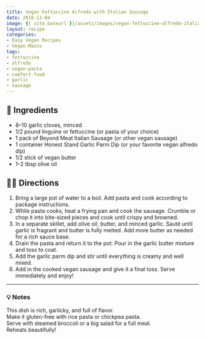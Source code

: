 ```yaml
---
title: Vegan Fettuccine Alfredo with Italian Sausage
date: 2018-11-04
image: {{ site.baseurl }}/assets/images/vegan-fettuccine-alfredo-italian-sausage.png
layout: recipe
categories:
- Easy Vegan Recipes
- Vegan Mains
tags:
- fettuccine
- alfredo
- vegan-pasta
- comfort-food
- garlic
- sausage
---
```


## 🧾 Ingredients

- 8–10 garlic cloves, minced  
- 1/2 pound linguine or fettuccine (or pasta of your choice)  
- 1 pack of Beyond Meat Italian Sausage (or other vegan sausage)  
- 1 container Honest Stand Garlic Parm Dip (or your favorite vegan alfredo dip)  
- 1/2 stick of vegan butter  
- 1–2 tbsp olive oil  

## 👩‍🍳 Directions

1. Bring a large pot of water to a boil. Add pasta and cook according to package instructions.
2. While pasta cooks, heat a frying pan and cook the sausage. Crumble or chop it into bite-sized pieces and cook until crispy and browned.
3. In a separate skillet, add olive oil, butter, and minced garlic. Sauté until garlic is fragrant and butter is fully melted. Add more butter as needed for a rich sauce base.
4. Drain the pasta and return it to the pot. Pour in the garlic butter mixture and toss to coat.
5. Add the garlic parm dip and stir until everything is creamy and well mixed.
6. Add in the cooked vegan sausage and give it a final toss. Serve immediately and enjoy!


---

### 💡 Notes

This dish is rich, garlicky, and full of flavor.  
Make it gluten-free with rice pasta or chickpea pasta.  
Serve with steamed broccoli or a big salad for a full meal.  
Reheats beautifully!

